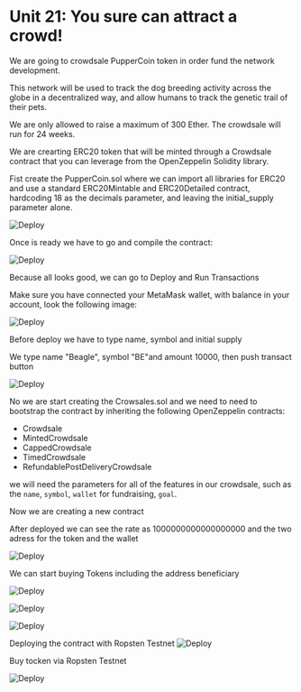 # Unit 21: You sure can attract a crowd!

We are going to crowdsale PupperCoin token in order fund the network development.

This network will be used to track the dog breeding activity across the globe in a decentralized way, and allow humans to track the genetic trail of their pets. 

We are only allowed to raise a maximum of 300 Ether. The crowdsale will run for 24 weeks.

We are crearting ERC20 token that will be minted through a Crowdsale contract that you can leverage from the OpenZeppelin Solidity library.

Fist create the PupperCoin.sol where we can import all libraries for ERC20
and use a standard ERC20Mintable and ERC20Detailed contract, hardcoding 18 as the decimals parameter, and leaving the initial_supply parameter alone.

![Deploy](/Images/PupperCoin.png)

Once is ready we have to go and compile the contract:


![Deploy](/Images/Compile_coin.png)

Because all looks good, we can go to Deploy and Run Transactions

Make sure you have connected your MetaMask wallet, with balance in your account, look the following image: 

![Deploy](/Images/Deploy_coin.png)

Before deploy we have to type name, symbol and initial supply

We type name "Beagle", symbol "BE"and amount 10000, then push transact button

![Deploy](/Images/transact_Coin.png)

No we are start creating the Crowsales.sol and we need to need to bootstrap the contract by inheriting the following OpenZeppelin contracts:

- Crowdsale
- MintedCrowdsale
- CappedCrowdsale
- TimedCrowdsale
- RefundablePostDeliveryCrowdsale

we will need the parameters for all of the features in our crowdsale, such as the `name`, `symbol`, `wallet` for fundraising, `goal`.

Now we are creating a new contract


After deployed we can see the rate as 1000000000000000000 and the two adress for the token and the wallet

![Deploy](/Images/transact_rate.png)

We can start buying Tokens including the address beneficiary 

![Deploy](/Images/new_contract.png)

![Deploy](/Images/token_address.png)

![Deploy](/Images/crowdsale_contract_select.png)

Deploying the contract with Ropsten Testnet 
![Deploy](/Images/Contract_Ropsten.png)

Buy tocken via Ropsten Testnet


![Deploy](/Images/buyToken.png)

